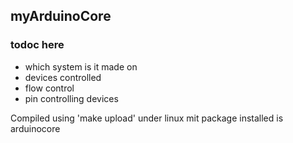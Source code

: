 
## myArduinoCore


### todoc here

- which system is it made on
- devices controlled
- flow control
- pin controlling devices


Compiled using 'make upload' under linux mit
package installed is arduinocore

